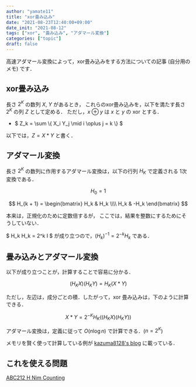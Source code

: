 ```yaml
---
author: "yamate11"
title: "xor畳み込み"
date: "2021-08-23T12:40:00+09:00"
date_init: "2021-08-12"
tags: ["xor", "畳み込み", "アダマール変換"]
categories: ["topic"]
draft: false
---
```


高速アダマール変換によって，xor畳み込みをする方法についての記事 (自分用のメモ) です．


## xor畳み込み

長さ $2^K$ の数列 $X$, $Y$ があるとき，
これらのxor畳み込みを，以下を満たす長さ $2^K$ の列 $Z$ として定める．
ただし，$x \oplus y$ は $x$ と $y$ の xor とする．

* $ Z_k = \sum \\{ X_i Y_j \mid i \oplus j = k \\} $

以下では，$Z = X * Y$ と書く．

## アダマール変換

長さ $2^K$ の数列に作用するアダマール変換は，以下の行列 $H_K$ で定義される
1次変換である．

$$
H_0 = 1
$$

$$
H_{k + 1} = \begin{bmatrix}
H_k & H_k \\\\
H_k & -H_k
\end{bmatrix}
$$

本来は，正規化のために定数倍するが，
ここでは，結果を整数にするためにそうしていない．

$ H_k H_k = 2^k I $ が成り立つので，$(H_k)^{-1} = 2^{-k} H_k$ である．

## 畳み込みとアダマール変換

以下が成り立つことが，計算することで容易に分かる．

$$ (H_K X) (H_K Y) = H_K (X * Y) $$

ただし，左辺は，成分ごとの積．したがって，xor 畳み込みは，下のように計算できる．

$$ X * Y = 2^{-K} H_K ((H_K X) (H_K Y)) $$

アダマール変換は，定義に従って $O(n \log n)$ で計算できる．($n = 2^K$)

メモリを賢く使って計算している例が 
[kazuma8128\'s blog](https://kazuma8128.hatenablog.com/entry/2018/05/31/144519)
に載っている．

## これを使える問題

[ABC212 H Nim Counting](https://atcoder.jp/contests/abc212/tasks/abc212_h)

